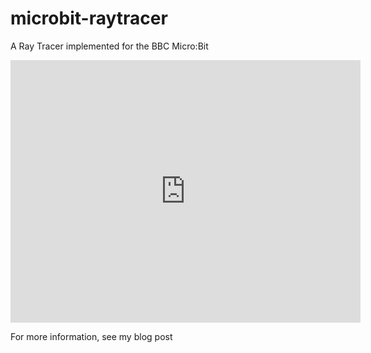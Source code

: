 # microbit-raytracer
A Ray Tracer implemented for the BBC Micro:Bit

<iframe width="560" height="420" src="https://www.youtube-nocookie.com/embed/mtHFzrI7zEE" frameborder="0" webkitAllowFullScreen mozallowfullscreen allowfullscreen></iframe> 

For more information, see my blog post
